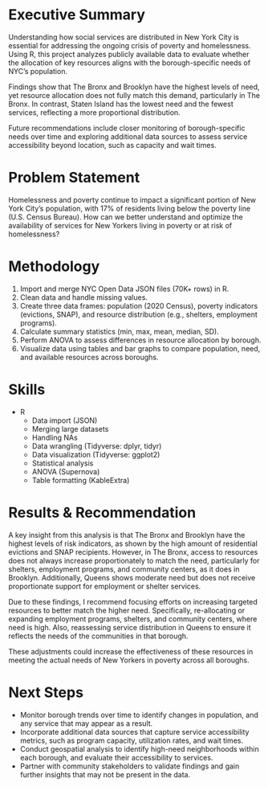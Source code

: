# Executive Summary
Understanding how social services are distributed in New York City is essential for addressing the ongoing crisis of poverty and homelessness. Using R, this project analyzes publicly available data to evaluate whether the allocation of key resources aligns with the borough-specific needs of NYC’s population.

Findings show that The Bronx and Brooklyn have the highest levels of need, yet resource allocation does not fully match this demand, particularly in The Bronx. In contrast, Staten Island has the lowest need and the fewest services, reflecting a more proportional distribution.

Future recommendations include closer monitoring of borough-specific needs over time and exploring additional data sources to assess service accessibility beyond location, such as capacity and wait times.

# Problem Statement

Homelessness and poverty continue to impact a significant portion of New York City’s population, with 17% of residents living below the poverty line (U.S. Census Bureau). How can we better understand and optimize the availability of services for New Yorkers living in poverty or at risk of homelessness?

# Methodology
1. Import and merge NYC Open Data JSON files (70K+ rows) in R.
2. Clean data and handle missing values.
3. Create three data frames: population (2020 Census), poverty indicators (evictions, SNAP), and resource distribution (e.g., shelters, employment programs).
4. Calculate summary statistics (min, max, mean, median, SD).
5. Perform ANOVA to assess differences in resource allocation by borough.
6. Visualize data using tables and bar graphs to compare population, need, and available resources across boroughs.

# Skills
- R
  - Data import (JSON)
  - Merging large datasets
  - Handling NAs
  - Data wrangling (Tidyverse: dplyr, tidyr)
  - Data visualization (Tidyverse: ggplot2)
  - Statistical analysis
  - ANOVA (Supernova)
  - Table formatting (KableExtra)

# Results & Recommendation

A key insight from this analysis is that The Bronx and Brooklyn have the highest levels of risk indicators, as shown by the high amount of residential evictions and SNAP recipients. However, in The Bronx, access to resources does not always increase proportionately to match the need, particularly for shelters, employment programs, and community centers, as it does in Brooklyn. Additionally, Queens shows moderate need but does not receive proportionate support for employment or shelter services.

Due to these findings, I recommend focusing efforts on increasing targeted resources to better match the higher need. Specifically, re-allocating or expanding employment programs, shelters, and community centers, where need is high. Also, reassessing service distribution in Queens to ensure it reflects the needs of the communities in that borough.

These adjustments could increase the effectiveness of these resources in meeting the actual needs of New Yorkers in poverty across all boroughs.

# Next Steps

- Monitor borough trends over time to identify changes in population, and any service that may appear as a result.
- Incorporate additional data sources that capture service accessibility metrics, such as program capacity, utilization rates, and wait times.
- Conduct geospatial analysis to identify high-need neighborhoods within each borough, and evaluate their accessibility to services.
- Partner with community stakeholders to validate findings and gain further insights that may not be present in the data.
